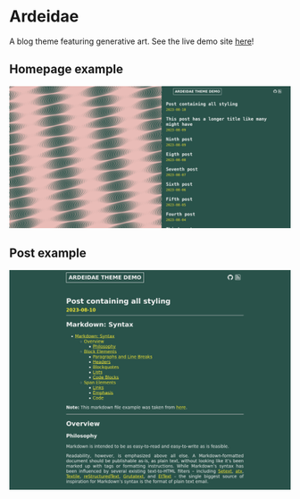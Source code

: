 # Ardeidae

A blog theme featuring generative art. See the live demo site [here](https://luisrego.com/ardeidae-demo/)!

## Homepage example
![homepage](https://raw.githubusercontent.com/LuisSousaRego/Ardeidae/master/images/homepage-example.png)


## Post example
![post](https://raw.githubusercontent.com/LuisSousaRego/Ardeidae/master/images/post-example.png)
